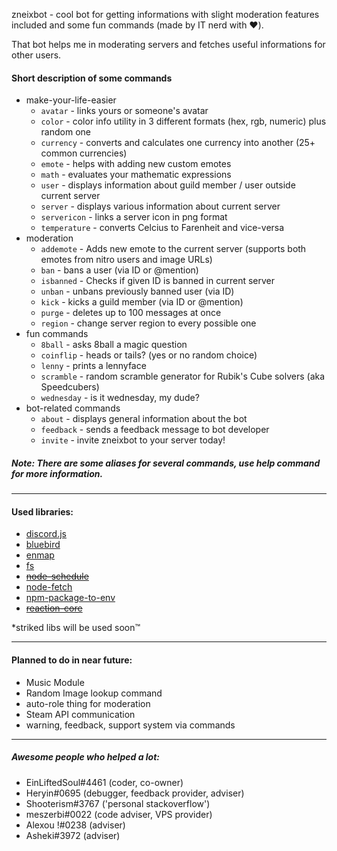 zneixbot - cool bot for getting informations with slight moderation features included and some fun commands (made by IT nerd with :heart:).

That bot helps me in moderating servers and fetches useful informations for other users.
#### Short description of some commands
- make-your-life-easier
  - `avatar` - links yours or someone's avatar
  - `color` - color info utility in 3 different formats (hex, rgb, numeric) plus random one
  - `currency` - converts and calculates one currency into another (25+ common currencies)
  - `emote` - helps with adding new custom emotes
  - `math` - evaluates your mathematic expressions
  - `user` - displays information about guild member / user outside current server
  - `server` - displays various information about current server
  - `servericon` - links a server icon in png format
  - `temperature` - converts Celcius to Farenheit and vice-versa
- moderation
  - `addemote` - Adds new emote to the current server (supports both emotes from nitro users and image URLs)
  - `ban` - bans a user (via ID or @mention)
  - `isbanned` - Checks if given ID is banned in current server
  - `unban` - unbans previously banned user (via ID)
  - `kick` - kicks a guild member (via ID or @mention)
  - `purge` - deletes up to 100 messages at once
  - `region` - change server region to every possible one
- fun commands
  - `8ball` - asks 8ball a magic question
  - `coinflip` - heads or tails? (yes or no random choice)
  - `lenny` - prints a lennyface
  - `scramble` - random scramble generator for Rubik's Cube solvers (aka Speedcubers)
  - `wednesday` - is it wednesday, my dude?
- bot-related commands
  - `about` - displays general information about the bot
  - `feedback` - sends a feedback message to bot developer
  - `invite` - invite zneixbot to your server today!

##### Note: **There are some aliases for several commands, use help command for more information.**
---

#### Used libraries:
- [discord.js](https://github.com/discordjs/discord.js)
- [bluebird](https://github.com/petkaantonov/bluebird)
- [enmap](https://enmap.evie.codes/)
- [fs](https://github.com/npm/security-holder)
- ~~[node-schedule](https://github.com/node-schedule/node-schedule)~~
- [node-fetch](https://www.npmjs.com/package/node-fetch)
- [npm-package-to-env](https://github.com/stefanjudis/npm-package-to-env)
- ~~[reaction-core](https://github.com/Mundayne/reaction-core)~~

*striked libs will be used soon™

---

#### Planned to do in near future:
- Music Module 
- Random Image lookup command
- auto-role thing for moderation
- Steam API communication
- warning, feedback, support system via commands

---

##### Awesome people who helped a lot:
- EinLiftedSoul#4461 (coder, co-owner)
- Heryin#0695 (debugger, feedback provider, adviser)
- Shooterism#3767 ('personal stackoverflow')
- meszerbi#0022 (code adviser, VPS provider)
- Alexou !#0238 (adviser)
- Asheki#3972 (adviser)